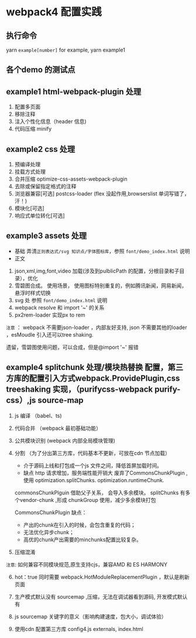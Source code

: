 # webpack4 配置实践

## 执行命令

yarn `example[number]`   for example, yarn example1

## 各个demo 的测试点
## example1 html-webpack-plugin 处理

1. 配置多页面 
2. 移除注释
3. 注入个性化信息（header 信息)
4. 代码压缩 minify

## example2 css 处理

1. 预编译处理
2. 挂载方式处理
3. 合并压缩 optimize-css-assets-webpack-plugin
4. 去除或保留指定格式的注释
5. 浏览器兼容[可选]  postcss-loader (flex 没起作用,browserslist 单词写错了，汗！)
6. 模块化[可选] 
7. 响应式单位转化[可选]

## example3 assets 处理
* 基础
弄清`正则表达式/svg 知识点/字体图标库`，参照 `font/demo_index.html` 说明
* 正文
1. json,xml,img,font,video 加载(涉及到pulblicPath 的配置，分根目录和子目录），优化 
2. 雪碧图合成。 使用场景， 使用图标特别重复的，例如腾讯新闻，网易新闻，悬浮时样式切换
3. svg 处 参照 `font/demo_index.html` 说明
4. webpack resolve 和 import '~' 的关系
5. px2rem-loader 实现px to rem

`注意` ： webpack 不需要json-loader ，内部友好支持, json 不需要其他的loader ，esMoudle 引入还可以tree shaking.

遗留，雪碧图使用问题，可以合成，但是@import '~' 报错

## example4 splitchunk 处理/模块热替换 配置，第三方库的配置引入方式webpack.ProvidePlugin,css treeshaking 实现，（purifycss-webpack purify-css）,js source-map

1. js 编译 （babel、ts)
2. 代码合并 （webpack 最初基础功能）
3. 公共模块识别 (webpack 内部全局模块管理)
4. 分割 （为了分出第三方库，代码基本不更新，可放在cdn 节点加载）
    - 介于源码上线和打包成一个js 文件之间，降低首屏加载时间。
    - 缺点
        http 请求增加，服务端性能开销大
    废弃了CommonsChunkPlugin ,使用 optimization.splitChunks. optimization.runtimeChunk.

    commonsChunkPlguin 借助父子关系， 会导入多余模块。 splitChunks 有多个vendor-chunk ,形成 chunkGroup 使用，减少多余模块打包

    CommonsChunkPlugin 缺点：

    -  产出的chunk在引入的时候，会包含重复的代码；
    -  无法优化异步chunk；
    -  高优的chunk产出需要的minchunks配置比较复杂。

5. 压缩混淆 

`注意`: 如何兼容不同模块规范,原生支持cjs，兼容AMD 和 ES HARMONY

6. hot：true 同时需要 webpack.HotModuleReplacementPlugin ，默认是刷新页面

7. 生产模式默认没有 sourcemap ,压缩，无法在调试器看到源码, 开发模式默认有

8. js sourcemap 关键字的意义（影响构建速度，包大小，调试体验）

9. 使用cdn 配置第三方库 config4.js externals, index.html  <script src='cdn'>
```
evel => rebuild
inline => dataURI
cheap => lines-only
module => loader

```

开发：cheap-eval-source-map 测试：none

9. hash， contenthash,chunkhash

单入口项目可采用：contenthash 用于静态文件   chunkhash 用于js hash 用于入口文件

## example5 编写loader

loader支持链式调用，所以开发上需要严格遵循“单一职责”原则，即每个loader只负责自己需要负责的事情：将输入信息进行处理，并输出为下一个loader可识别的格式。

初步写了一个 把tmpl.html 转成js 的loader， 转完之后不知道用来干嘛，从网上学习的，后面再说。汗！

* webpack-bundle-analyzer,增加了打包插件配置，可以用于分析打包后各个文件的情况。  

## example6 编写plugin

插件能够 钩入（hook) webpack 触发的关键事件。让用户触及webpack 编译过程。


## 强化roadmap

1. webpack基本配置搞懂，总结并梳理(loader,plugins，opitimization)
2. 进修项目：css 如何不打包未使用的样式(css treeshaking purifyCssPlugin)，contenthash 和 hash,chunkhash(依赖解析生成的hash，文件名修改会改变，这时达不到缓存效果) 的区别，sourcemap(css-loader 开启(测试好像没起作用),devtool),treeshaking（依靠import），环境区分(静态文件最省事/动态文件灵活))，第三方库使用webpack 配置(ProvidePlugin)，异步import(借助wepack import/require.ensure()写法),cdn 引入外部库 
3. 攻克webpack4 代码分割，性能优化模块。 (参考)[https://webpack.js.org/plugins/split-chunks-plugin/#optimizationsplitchunks] ，打包速度，打包效果。

分包一开始是将应用代码与库代码分开，实现动静分离，有效利用缓存, 有cdn 的情况下甚至可以把一些较大的库直接外挂在cdn 服务，进一步提高性能。

打包体积,速度： devtool, exclude/include,gzip,cdn 分割， css 抽离

manifest 可借用inline-manifest-webpack-plugin 直接以script 内嵌到html,减少请求

[https://segmentfault.com/a/1190000016623314](https://segmentfault.com/a/1190000016623314)







